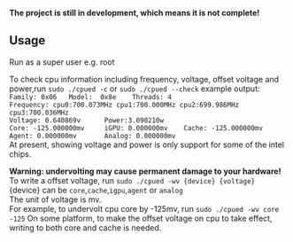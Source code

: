 **The project is still in development, which means it is not complete!**
## Usage
Run as a super user e.g. root  

To check cpu information including frequency, voltage, offset voltage and power,run `sudo ./cpued -c` or `sudo ./cpued --check`
example output:  
`Family: 0x06   Model:  0x8e    Threads: 4`  
`Frequency: cpu0:700.073MHz cpu1:700.000MHz cpu2:699.986MHz cpu3:700.036MHz`  
`Voltage: 0.640869v      Power:3.090210w`    
`Core: -125.000000mv     iGPU: 0.000000mv    Cache: -125.000000mv    Agent: 0.000000mv       Analog: 0.000000mv`  
At present, showing voltage and power is only support for some of the intel chips.  

**Warning: undervolting may cause permanent damage to your hardware!**  
To write a offset voltage, run `sudo ./cpued -wv {device} {voltage}`  
{device} can be `core`,`cache`,`igpu`,`agent` or `analog`  
The unit of voltage is mv.  
For example, to undervolt cpu core by -125mv, run
`sudo ./cpued -wv core -125`
On some platform, to make the offset voltage on cpu to take effect, writing to both core and cache is needed.